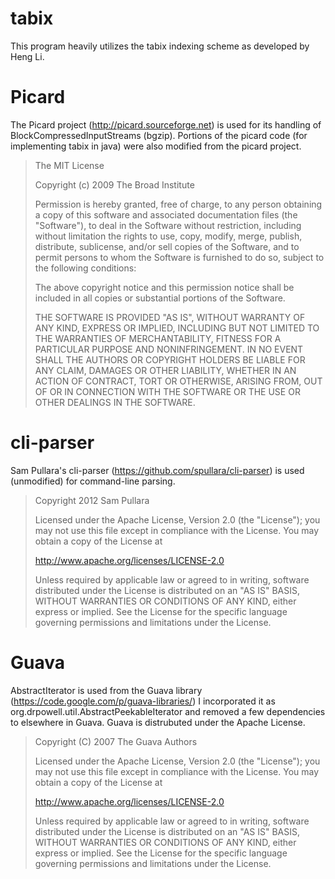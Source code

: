 tabix
=====

This program heavily utilizes the tabix indexing scheme as developed by Heng Li.


Picard
======

The Picard project (http://picard.sourceforge.net) is used for its handling of BlockCompressedInputStreams (bgzip).
Portions of the picard code (for implementing tabix in java) were also modified from the picard project.

> The MIT License
>
> Copyright (c) 2009 The Broad Institute
>
> Permission is hereby granted, free of charge, to any person obtaining a copy
> of this software and associated documentation files (the "Software"), to deal
> in the Software without restriction, including without limitation the rights
> to use, copy, modify, merge, publish, distribute, sublicense, and/or sell
> copies of the Software, and to permit persons to whom the Software is
> furnished to do so, subject to the following conditions:
>
> The above copyright notice and this permission notice shall be included in
> all copies or substantial portions of the Software.
>
> THE SOFTWARE IS PROVIDED "AS IS", WITHOUT WARRANTY OF ANY KIND, EXPRESS OR
> IMPLIED, INCLUDING BUT NOT LIMITED TO THE WARRANTIES OF MERCHANTABILITY,
> FITNESS FOR A PARTICULAR PURPOSE AND NONINFRINGEMENT. IN NO EVENT SHALL THE
> AUTHORS OR COPYRIGHT HOLDERS BE LIABLE FOR ANY CLAIM, DAMAGES OR OTHER
> LIABILITY, WHETHER IN AN ACTION OF CONTRACT, TORT OR OTHERWISE, ARISING FROM,
> OUT OF OR IN CONNECTION WITH THE SOFTWARE OR THE USE OR OTHER DEALINGS IN
> THE SOFTWARE.

cli-parser
==========

Sam Pullara's cli-parser (https://github.com/spullara/cli-parser) is used (unmodified) for command-line parsing.

> Copyright 2012 Sam Pullara
>
> Licensed under the Apache License, Version 2.0 (the "License");
> you may not use this file except in compliance with the License.
> You may obtain a copy of the License at
>
>   http://www.apache.org/licenses/LICENSE-2.0
>
> Unless required by applicable law or agreed to in writing, software
> distributed under the License is distributed on an "AS IS" BASIS,
> WITHOUT WARRANTIES OR CONDITIONS OF ANY KIND, either express or implied.
> See the License for the specific language governing permissions and
> limitations under the License.

Guava
=====

AbstractIterator is used from the Guava library
(https://code.google.com/p/guava-libraries/) I incorporated it as
org.drpowell.util.AbstractPeekableIterator and removed a few dependencies
to elsewhere in Guava. Guava is distrubuted under the Apache License.

> Copyright (C) 2007 The Guava Authors
>
> Licensed under the Apache License, Version 2.0 (the "License");
> you may not use this file except in compliance with the License.
> You may obtain a copy of the License at
>
> http://www.apache.org/licenses/LICENSE-2.0
>
> Unless required by applicable law or agreed to in writing, software
> distributed under the License is distributed on an "AS IS" BASIS,
> WITHOUT WARRANTIES OR CONDITIONS OF ANY KIND, either express or implied.
> See the License for the specific language governing permissions and
> limitations under the License.


